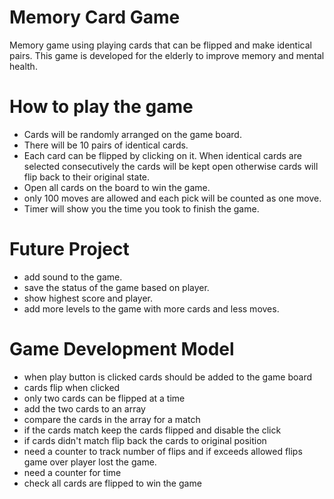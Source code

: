 # Memory Card Game

Memory game using playing cards that can be flipped and make identical pairs. This game is developed for the elderly to improve memory and mental health.

# How to play the game

* Cards will be randomly arranged on the game board.
* There will be 10 pairs of identical cards.
* Each card can be flipped by clicking on it. When identical cards are selected consecutively the cards will be kept open otherwise cards will flip back to their original state.
* Open all cards on the board to win the game.
* only 100 moves are allowed and each pick will be counted as one move.
* Timer will show you the time you took to finish the game.


# Future Project

* add sound to the game.
* save the status of the game based on player.
* show highest score and player.
* add more levels to the game with more cards and less moves. 


# Game Development Model

* when play button is clicked cards should be added to the game board
* cards flip when clicked
* only two cards can be flipped at a time
* add the two cards to an array
* compare the cards in the array for a match
* if the cards match keep the cards flipped and disable the click
* if cards didn't match flip back the cards to original position
* need a counter to track number of flips and if exceeds allowed flips game over player lost the game.
* need a counter for time
* check all cards are flipped to win the game 
